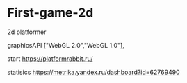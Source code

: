 # First-game-2d
2d platformer

graphicsAPI ["WebGL 2.0","WebGL 1.0"],

start https://platformrabbit.ru/

statisics https://metrika.yandex.ru/dashboard?id=62769490
